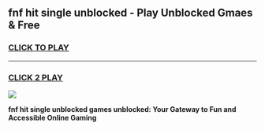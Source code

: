 
## fnf hit single unblocked - Play Unblocked Gmaes & Free
<h3>
<a href="https://news.freeplayer.one?title=fnf_hit_single_unblocked&ref=23F">CLICK TO PLAY</a></h3>
<hr>

<h3>
<a href="https://news.freeplayer.one?title=fnf_hit_single_unblocked&ref=23F">CLICK 2 PLAY</a>
  
</h3>

<a href="https://news.freeplayer.one?title=fnf_hit_single_unblocked&ref=23F/"><img src="https://clearcache.store/games.png"></a>


**fnf hit single unblocked games unblocked: Your Gateway to Fun and Accessible Online Gaming**
